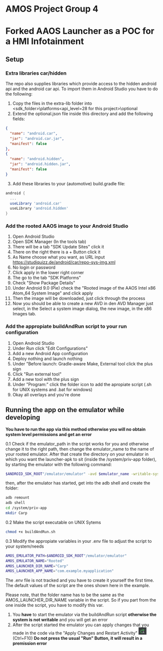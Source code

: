 # AMOS Project Group 4
# Forked AAOS Launcher as a POC for a HMI Infotainment

## Setup

### Extra libraries car/hidden

The repo also supplies libraries which provide access to the hidden android api and the android car api.
To import them in Android Studio you have to do the following:
1. Copy the files in the extra-lib folder into <sdk_folder>\platforms\<api_level=28 for this project>\optional
2. Extend the optional.json file inside this directory and add the following fields:
```json
{
  "name": "android.car",
  "jar": "android.car.jar",
  "manifest": false
},
{
  "name": "android.hidden",
  "jar": "android.hidden.jar",
  "manifest": false
}
```
3. Add these libraries to your (automotive) build.gradle file:
```gradle
android {
  ...
  useLibrary 'android.car'
  useLibrary 'android.hidden'
}
```

### Add the rooted AAOS image to your Android Studio

1. Open Android Studio
2. Open SDK Manager (In the tools tab)
3. There will be a tab "SDK Update Sites" click it
4. There on the right there is a + Button click it
5. As Name choose what you want, as URL input https://studiquizz.de/android/car/repo-sys-img.xml
6. No login or password
7. Click apply in the lower right corner
8. The go to the tab "SDK Platforms"
9. Check "Show Package Details"
10. Under Android 9.0 (Pie) check the "Rooted image of the AAOS Intel x86 Atom_64 System Image" and click apply
11. Then the image will be downloaded, just click through the process
12. Now you should be able to create a new AVD in den AVD Manager just select, in the Select a system image dialog, the new image, in the x86 Images tab.

### Add the appropiate buildAndRun script to your run configuration

1. Open Android Studio
2. Under Run click "Edit Configurations"
3. Add a new Android App configuration
4. Deploy nothing and launch nothing
5. Under "Before launch: Gradle-aware Make, External tool click the plus sign
6. Click "Run external tool"
7. Add a new tool with the plus sign
8. Under "Program:" click the folder icon to add the apropiate script (.sh for UNIX systems and .bat for windows)
9. Okay all overlays and you're done

## Running the app on the emulator while developing

**You have to run the app via this method otherwise you will no obtain system level permissions and get an error**

0.1 Check if the emulator_path in the script works for you and otherwise change it to the right path, then change the emulator_name to the name of your rooted emulator. After that create the directory on your emulator in which you want the launcher-apk to sit (inside the /system/priv-app folder), by starting the emulator with the following command:
```bash
$ANDROID_SDK_ROOT"/emulator/emulator" -avd $emulator_name -writable-system
```
then, after the emulator has started, get into the adb shell and create the folder:
```bash
adb remount
adb shell
cd /system/priv-app
mkdir Carp
```
0.2 Make the script executable on UNIX Sytems
```bash
chmod +x buildAndRun.sh
```
0.3 Modify the appropiate variables in your .env file to adjust the script to your system/needs
```bash
AMOS_EMULATOR_PATH=$ANDROID_SDK_ROOT"/emulator/emulator"
AMOS_EMULATOR_NAME="Rooted"
AMOS_LAUNCHER_DIR_NAME="Carp"
AMOS_LAUNCHER_APP_NAME="com.example.myapplication"
```
The .env file is not tracked and you have to create it yourself the first time.
The default values of the script are the ones shown here in the example.

Please note, that the folder name has to be the same as the AMOS_LAUNCHER_DIR_NAME variable in the script. So if you part from the one inside the script, you have to modify this var.
1. You **have** to start the emulator via the buildAndRun script **otherwise the system is not writable** and you will get an error
2. After the script started the emulator you can apply changes that you made in the code via the "Apply Changes and Restart Activity" ![icon image](img/readme/apply-changes-and-run-activity.png) (Ctrl+F10) **Do not press the usual "Run" Button, it will result in a premission error**

